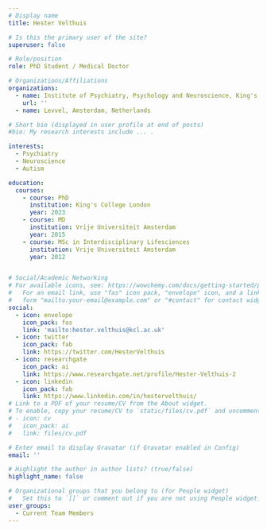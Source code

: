 ```yaml
---
# Display name
title: Hester Velthuis

# Is this the primary user of the site?
superuser: false

# Role/position
role: PhD Student / Medical Doctor

# Organizations/Affiliations
organizations:
  - name: Institute of Psychiatry, Psychology and Neuroscience, King's College London
    url: ''
  - name: Levvel, Amsterdam, Netherlands

# Short bio (displayed in user profile at end of posts)
#bio: My research interests include ... .

interests:
  - Psychiatry
  - Neuroscience
  - Autism

education:
  courses:
    - course: PhD
      institution: King's College London
      year: 2023
    - course: MD
      institution: Vrije Universiteit Amsterdam
      year: 2015
    - course: MSc in Interdisciplinary Lifesciences
      institution: Vrije Universiteit Amsterdam
      year: 2012


# Social/Academic Networking
# For available icons, see: https://wowchemy.com/docs/getting-started/page-builder/#icons
#   For an email link, use "fas" icon pack, "envelope" icon, and a link in the
#   form "mailto:your-email@example.com" or "#contact" for contact widget.
social:
  - icon: envelope
    icon_pack: fas
    link: 'mailto:hester.velthuis@kcl.ac.uk'
  - icon: twitter
    icon_pack: fab
    link: https://twitter.com/HesterVelthuis
  - icon: researchgate
    icon_pack: ai
    link: https://www.researchgate.net/profile/Hester-Velthuis-2
  - icon: linkedin
    icon_pack: fab
    link: https://www.linkedin.com/in/hestervelthuis/
# Link to a PDF of your resume/CV from the About widget.
# To enable, copy your resume/CV to `static/files/cv.pdf` and uncomment the lines below.
# - icon: cv
#   icon_pack: ai
#   link: files/cv.pdf

# Enter email to display Gravatar (if Gravatar enabled in Config)
email: ''

# Highlight the author in author lists? (true/false)
highlight_name: false

# Organizational groups that you belong to (for People widget)
#   Set this to `[]` or comment out if you are not using People widget.
user_groups:
  - Current Team Members
---
```





